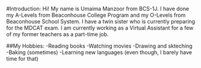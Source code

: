 #Introduction:
Hi! My name is Umaima Manzoor from BCS-1J. I have done my A-Levels from Beaconhouse College Program and my O-Levels from Beaconhouse School System. I have a twin sister who is currently preparing for the MDCAT exam. I am currently working as a Virtual Assistant for a few of my former teachers as a part-time job.


##My Hobbies:
-Reading books
-Watching movies
-Drawing and skteching
-Baking (sometimes)
-Learning new languages (even though, I barely have time for that)
